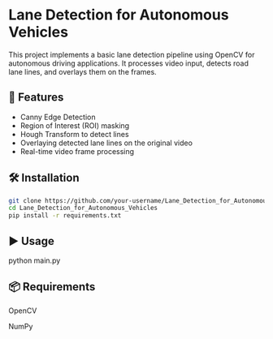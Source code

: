 # Lane Detection for Autonomous Vehicles

This project implements a basic lane detection pipeline using OpenCV for autonomous driving applications. It processes video input, detects road lane lines, and overlays them on the frames.

## 🚗 Features
- Canny Edge Detection
- Region of Interest (ROI) masking
- Hough Transform to detect lines
- Overlaying detected lane lines on the original video
- Real-time video frame processing


## 🛠️ Installation

```bash
git clone https://github.com/your-username/Lane_Detection_for_Autonomous_Vehicles.git
cd Lane_Detection_for_Autonomous_Vehicles
pip install -r requirements.txt
```

## ▶️ Usage
python main.py

## 📦 Requirements
OpenCV

NumPy
